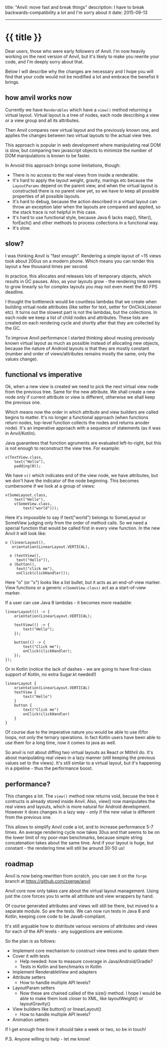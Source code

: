 title: "Anvil: move fast and break things"
description: I have to break backwards-compatibility a lot and I'm sorry about it
date: 2015-09-13

---

# {{ title }}

Dear users, those who were early followers of Anvil. I'm now heavily working on
the next version of Anvil, but it's likely to make you rewrite your code, and
I'm deeply sorry about that.

Below I will describe why the changes are necessary and I hope you will find
that your code would not be modified a lot and embrace the benefist it brings.

## how anvil works now

Currently we have `Renderables` which have a `view()` method returning a
virtual layout.  Virtual layout is a tree of nodes, each node describing a view
or a view group and all its attributes.

Then Anvil compares new virtual layout and the previously known one, and
applies the changes between two virtual layouts to the actual view tree.

This approach is popular in web development where manipulating real DOM is
slow, but comparing two javascript objects to minimize the number of DOM
manipulations is known to be faster.

In Anvoid this approach brings some limitations, though:

* There is no access to the real views from inside a renderable.
* It's hard to apply the layout weight, gravity, marings etc because the
	`LayoutParams` depend on the parent view, and when the virtual layout is
	constructed there is no parent view yet, so we have to keep all possible
	properties of all possible layouts.
* It's hard to debug, because the action described in a virtual layout can
	throw an exception later when the layouts are compared and applied, so the
	stack trace is not helpful in this case.
* It's hard to use functional style, because Java 6 lacks map(), filter(),
	forEach() and other methods to process collections in a functional way.
* It's slow.

## slow?

I was thinking Anvil is "fast enough". Rendering a simple layout of ~15 views
took about 200us on a modern phone. Which means you can render this layout a
few thousand times per second.

In practice, this allocates and releases lots of temporary objects, which
results in GC pauses. Also, as your layouts grow - the rendering time seems to
grow linearly so for complex layouts you may not even meet the 60 FPS deadline.

I thought the bottleneck would be countless lambdas that we create when
building virtual node attributes (like setter for text, setter for
OnClickListener etc). It turns out the slowest part is not the lambdas, but the
collections. In each node we keep a list of child nodes and attributes. These
lists are created on each rendering cycle and shortly after that they are
collected by the GC.

To improve Anvil performance I started thinking about reusing previously known
virtual layout as much as possible instead of allocating new objects, because
the nature of Android layouts is that they are mostly constant (number and
order of views/attributes remains mostly the same, only the values change).

## functional vs imperative

Ok, when a new view is created we need to pick the next virtual view node from
the previous tree. Same for the new attribute. We shall create a new node only
if current attribute or view is different, otherwise we shall keep the previous
one.

Which means now the order in which attribute and view builders are called
begins to matter. It's no longer a functional approach (when functions return
nodes, top-level function collects the nodes and returns anoder node). It's an
imperative approach with a sequence of statements (as it was in Anvil/Kotlin).

Java guarantees that function agruments are evaluated left-to-right, but this
is not enough to reconstruct the view tree. For example:

	v(TextView.class,
		text("Hello"),
		padding(0));

We have `v()` which indicates end of the view node, we have attributes, but we
don't have the indicator of the node beginning. This becomes cumbersome if we
look at a group of views:

	v(SomeLayout.class,
		text("Hello"),
		v(SomeView.class,
			text("world")));

Here it's impossible to say if text("world") belongs to SomeLayout or SomeView
judging only from the order of method calls. So we need a special function that
would be called first in every view function. In the new Anvil it will look like:

	o (linearLayout(),
	   orientation(LinearLayout.VERTICAL),

	  o (textView(),
	     text("Hello")),
	  o (button(),
	     text("click me"),
	     onClick(clickHandler)));

Here "o" (or "x") looks like a list bullet, but it acts as an end-of-view
marker. View functions or a generic `v(SomeView.class)` act as a start-of-view
marker.

If a user can use Java 8 lambdas - it becomes more readable:

	linearLayout(() -> {
		orientation(LinearLayout.VERTICAL);

		textView(() -> {
			text("Hello");
		});

		button(() -> {
			text("Click me");
			onClick(clickHandler);
		});
	});

Or in Kotlin (notice the lack of dashes - we are going to have first-class
support of Kotlin, no extra Sugar.kt needed!)

	linearLayout {
		orientation(LinearLayout.VERTICAL)
		textView {
			text("Hello")
		}
		button {
			text("Click me")
			onClick(clickHandler)
		}
	}

Of course due to the imperative nature you would be able to use if/for loops,
not only the ternary operations. In fact Kotlin users have been able to use
them for a long time, now it comes to java as well.

So anvil is not about diffing two virtual layouts as React or Mithril do. It's
about manipulating real views in a lazy manner (still keeping the previous
values set to the views). It's still similar to a virtual layout, but it's
happening in a pipeline - thus the performance boost.

## performance?

This changes a lot. The `view()` method now returns void, becuse the tree it
contructs is already stored inside Anvil. Also, view() now manipulates the real
views and layouts, which is more natural for Android development. However it
does changes in a lazy way - only if the new value is different from the
previous one.

This allows to simplify Anvil code a lot, and to increase performance 5-7
times. An average rendering cycle now takes 30us and that seems to be on the
lower limit of my poor-man benchmarks, because simple string concatenation
takes about the same time. And if your layout is huge, but constant - the
rendering time will still be around 30-50 us!

## roadmap

Anvil is now being rewritten from scratch, you can see it on the `forge` branch
at https://github.com/zserge/anvil

Anvil core now only takes care about the virtual layout management. Using just
the core forces you to write all attribute and view wrappers by hand.

Of course generated attributes and views will still be there, but moved to a
separate module. So are the tests. We can now run tests in Java 8 and Kotlin,
keeping core code to be Java6-compliant.

It's still arguable how to distribute various versions of attributes and views
for each of the API levels - any suggestions are welcome.

So the plan is as follows:

* Implement core mechanism to construct view trees and to update them
* Cover it with tests
	- Help needed: how to measure coverage in Java/Android/Gradle?
	- Tests in Kotlin and benchmarks in Kotlin
* Implement RenderableView and adapters
* Attribute setters
	- How to handle multiple API levels?
* LayoutParam setters
	- Now these are chained called of the size() method. I hope I would be able
	  to make them look closer to XML, like layoutWeight() or layoutGravity()
* View builders like button() or linearLayout()
	- How to handle multiple API levels?
* Animation setters

If I get enough free time it should take a week or two, so be in touch!

P.S. Anyone willing to help - let me know!
